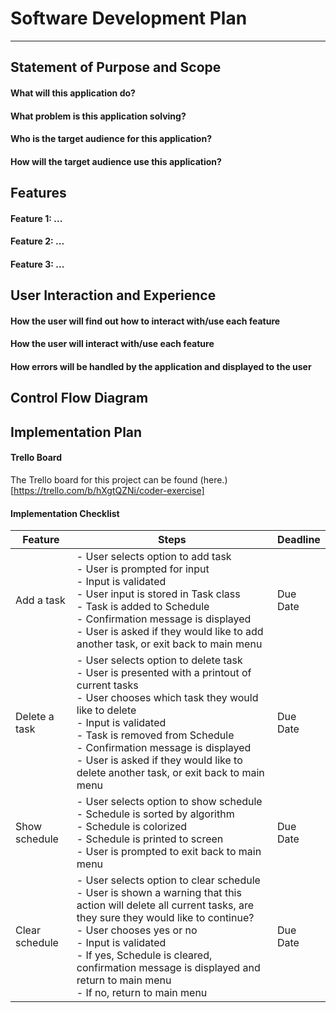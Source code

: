 # Software Development Plan

---

## Statement of Purpose and Scope

#### What will this application do?

####  What problem is this application solving?

#### Who is the target audience for this application?

#### How will the target audience use this application?

## Features

#### Feature 1: ...

#### Feature 2: ...

#### Feature 3: ...

## User Interaction and Experience

#### How the user will find out how to interact with/use each feature

#### How the user will interact with/use each feature

#### How errors will be handled by the application and displayed to the user

## Control Flow Diagram

## Implementation Plan

#### Trello Board

The Trello board for this project can be found (here.)[https://trello.com/b/hXgtQZNi/coder-exercise]

#### Implementation Checklist


| Feature | Steps                                                                                                           | Deadline      |
| -------------- | --------------------------------------------------------------- | ------------- |
| Add a task          | - User selects option to add task<br />- User is prompted for input<br />- Input is validated<br />- User input is stored in Task class<br />- Task is added to Schedule<br />- Confirmation message is displayed<br />- User is asked if they would like to add another task, or exit back to main menu| Due Date |
| Delete a task          | - User selects option to delete task<br />- User is presented with a printout of current tasks<br />- User chooses which task they would like to delete<br />- Input is validated<br />- Task is removed from Schedule<br />- Confirmation message is displayed<br />- User is asked if they would like to delete another task, or exit back to main menu| Due Date |
| Show schedule          | - User selects option to show schedule<br />- Schedule is sorted by algorithm<br />- Schedule is colorized<br />- Schedule is printed to screen<br />- User is prompted to exit back to main menu<br />| Due Date |
| Clear schedule         | - User selects option to clear schedule<br />- User is shown a warning that this action will delete all current tasks, are they sure they would like to continue?<br />- User chooses yes or no<br />- Input is validated<br />- If yes, Schedule is cleared, confirmation message is displayed and return to main menu<br />- If no, return to main menu<br />| Due Date |

